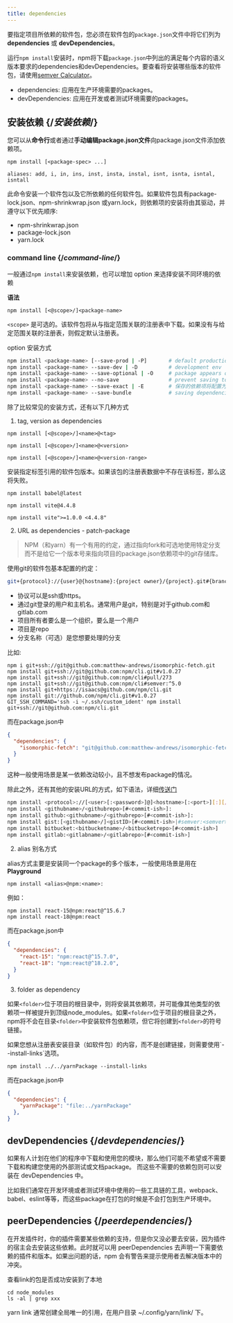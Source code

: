 ```yaml
---
title: dependencies
---
```


<Intro>

要指定项目所依赖的软件包，您必须在软件包的`package.json`文件中将它们列为**dependencies** 或 **devDependencies**。

运行`npm install`安装时，npm将下载`package.json`中列出的满足每个内容的语义版本要求的dependencies和devDependencies。要查看将安装哪些版本的软件包，请使用[semver Calculator](https://semver.npmjs.com/)。

</Intro>

- dependencies: 应用在生产环境需要的packages。
- devDependencies: 应用在开发或者测试环境需要的packages。


## 安装依赖 {/*安装依赖*/}

您可以从**命令行**或者通过**手动编辑package.json文件**向package.json文件添加依赖项。

```shell
npm install [<package-spec> ...]

aliases: add, i, in, ins, inst, insta, instal, isnt, isnta, isntal, isntall
```

此命令安装一个软件包以及它所依赖的任何软件包。如果软件包具有package-lock.json、npm-shrinkwrap.json
或yarn.lock，则依赖项的安装将由其驱动，并遵守以下优先顺序:

- npm-shrinkwrap.json
- package-lock.json
- yarn.lock

### command line {/*command-line*/}

一般通过`npm install`来安装依赖，也可以增加 option 来选择安装不同环境的依赖

**语法**

```shell
npm install [<@scope>/]<package-name>
```

`<scope>` 是可选的。该软件包将从与指定范围关联的注册表中下载。如果没有与给定范围关联的注册表，则假定默认注册表。

option 安装方式

```bash
npm install <package-name> [--save-prod | -P]       # default production env
npm install <package-name> --save-dev | -D          # development env
npm install <package-name> --save-optional | -O     # package appears optionalDependencies
npm install <package-name> --no-save                # prevent saving to dependencies
npm install <package-name> --save-exact | -E        # 保存的依赖项将配置为精确的版本，而不是使用npm的默认semver范围运算符。
npm install <package-name> --save-bundle            # saving dependencies to bundleDependencies

```


除了比较常见的安装方式，还有以下几种方式


1. tag, version as dependencies

```shell
npm install [<@scope>/]<name>@<tag>

npm install [<@scope>/]<name>@<version>

npm install [<@scope>/]<name>@<version-range>

```

安装指定标签引用的软件包版本。如果该包的注册表数据中不存在该标签，那么这将失败。

```shell
npm install babel@latest

npm install vite@4.4.8

npm install vite">=1.0.0 <4.4.8"
```


2. URL as dependencies - patch-package

> NPM（和yarn）有一个有用的约定，通过指向fork和可选地使用特定分支而不是给它一个版本号来指向项目的package.json依赖项中的git存储库。

使用git的软件包基本配置的约定：

```bash
git+{protocol}://{user}@{hostname}:{project owner}/{project}.git#{branch name}
```

- 协议可以是ssh或https。
- 通过git登录的用户和主机名。通常用户是git，特别是对于github.com和gitlab.com
- 项目所有者要么是一个组织，要么是一个用户
- 项目是repo
- 分支名称（可选）是您想要处理的分支

比如:

```shell
npm i git+ssh://git@github.com:matthew-andrews/isomorphic-fetch.git
npm install git+ssh://git@github.com:npm/cli.git#v1.0.27
npm install git+ssh://git@github.com:npm/cli#pull/273
npm install git+ssh://git@github.com:npm/cli#semver:^5.0
npm install git+https://isaacs@github.com/npm/cli.git
npm install git://github.com/npm/cli.git#v1.0.27
GIT_SSH_COMMAND='ssh -i ~/.ssh/custom_ident' npm install git+ssh://git@github.com:npm/cli.git
```

而在package.json中

```json
{
  "dependencies": {
    "isomorphic-fetch": "git@github.com:matthew-andrews/isomorphic-fetch.git"
  }
}
```

这种一般使用场景是某一依赖改动较小，且不想发布package的情况。

除此之外，还有其他的安装URL的方式，如下语法，详细[传送门](https://docs.npmjs.com/cli/v8/commands/npm-install#description)

```bash
npm install <protocol>://[<user>[:<password>]@]<hostname>[:<port>][:][/]<path>[#<commit-ish> | #semver:<semver>]
npm install <githubname>/<githubrepo>[#<commit-ish>]:
npm install github:<githubname>/<githubrepo>[#<commit-ish>]:
npm install gist:[<githubname>/]<gistID>[#<commit-ish>|#semver:<semver>]
npm install bitbucket:<bitbucketname>/<bitbucketrepo>[#<commit-ish>]
npm install gitlab:<gitlabname>/<gitlabrepo>[#<commit-ish>]
```


2. alias 别名方式

alias方式主要是安装同一个package的多个版本，一般使用场景是用在 **Playground**

```shell
npm install <alias>@npm:<name>:
```

例如：

```shell
npm install react-15@npm:react@^15.6.7
npm install react-18@npm:react
```
而在package.json中

```json
{
  "dependencies": {
    "react-15": "npm:react@^15.7.0",
    "react-18": "npm:react@^18.2.0",
  }
}
```

3. folder as dependency

如果`<folder>`位于项目的根目录中，则将安装其依赖项，并可能像其他类型的依赖项一样被提升到顶级node_modules。如果`<folder>`位于项目的根目录之外，npm将不会在目录`<folder>`中安装软件包依赖项，但它将创建到`<folder>`的符号链接。

<Note>
如果您想从注册表安装目录（如软件包）的内容，而不是创建链接，则需要使用`--install-links`选项。
</Note>

```shell
npm install ../../yarnPackage --install-links
```

而在package.json中

```json
{
  "dependencies": {
    "yarnPackage": "file:../yarnPackage"
  },
}
```

## devDependencies {/*devdependencies*/}

<Intro>

如果有人计划在他们的程序中下载和使用您的模块，那么他们可能不希望或不需要下载和构建您使用的外部测试或文档package。
而这些不需要的依赖包则可以安装在 devDependencies 中。
</Intro>

比如我们通常在开发环境或者测试环境中使用的一些工具链的工具，webpack、babel、eslint等等，而这些package在打包的时候是不会打包到生产环境中。

## peerDependencies {/*peerdependencies*/}

<Intro>
在开发插件时，你的插件需要某些依赖的支持，但是你又没必要去安装，因为插件的宿主会去安装这些依赖。此时就可以用 peerDependencies 去声明一下需要依赖的插件和版本。如果出问题的话，npm 会有警告来提示使用者去解决版本中的冲突。
</Intro>








查看link的包是否成功安装到了本地
```
cd node_modules
ls -al | grep xxx
```

yarn link 通常创建全局唯一的引用，在用户目录 ~/.config/yarn/link/ 下。

